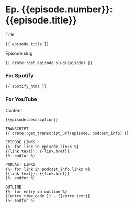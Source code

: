 # Ep. {{episode.number}}: {{episode.title}}

Title
```
{{ episode.title }}
```

Episode slug
```
{{ crate::get_episode_slug(episode) }}
```

### For Spotify

```html
{{ spotify_html }}
```

### For YouTube

Content
```text
{{episode.description}}

TRANSCRIPT
{{ crate::get_transcript_url(episode, podcast_info) }}

EPISODE LINKS
{%- for link in episode.links %}
{{link.text}}: {{link.href}}
{%- endfor %}

PODCAST LINKS
{%- for link in podcast_info.links %}
{{link.text}}: {{link.href}}
{%- endfor %}

OUTLINE
{%- for entry in outline %}
{{entry.time_code }} - {{entry.text}}
{%- endfor %}
```


